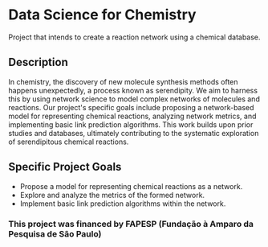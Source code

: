 # Data Science for Chemistry
Project that intends to create a reaction network using a chemical database.

## Description 
In chemistry, the discovery of new molecule synthesis methods often happens unexpectedly, a process known as serendipity. We aim to harness this by using network science to model complex networks of molecules and reactions. Our project's specific goals include proposing a network-based model for representing chemical reactions, analyzing network metrics, and implementing basic link prediction algorithms. This work builds upon prior studies and databases, ultimately contributing to the systematic exploration of serendipitous chemical reactions.

## Specific Project Goals
- Propose a model for representing chemical reactions as a network.
- Explore and analyze the metrics of the formed network.
- Implement basic link prediction algorithms within the network.

### This project was financed by FAPESP (Fundação à Amparo da Pesquisa de São Paulo) 
